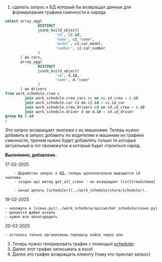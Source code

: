 1. сделать запрос к БД который бы возвращал данные для формирования графика сменности и наряда
```sql
select array_agg(
               DISTINCT
               jsonb_build_object(
                       'id', c2.id,
                       'name', c2."name",
                       'model', c2.car_model,
                       'number', c2.car_number
               )
       ) as cars,
       array_agg(
               DISTINCT
               jsonb_build_object(
                       'id', d.id,
                       'name', d."name"
               )
       ) as drivers
from work_schedule.crew c
         join work_schedule.crew_cars cc on cc.id_crew = c.id
         join work_schedule.car c2 on c2.id = cc.id_car
         join work_schedule.crew_drivers cd on cd.id_crew = c.id
         join work_schedule.driver d on d.id = cd.id_driver
group by c.id
;
```
Это запрос возвращает экипажи с их машинами. 
Теперь нужно добавить в запрос добавить по водителям и машинам их графики сменности, 
причем нужно будет добавлять только те которые актуальный в тот промежуток в который будет строиться наряд.

__Выполнено, добавлено.__

17-02-2025

        - Доработан запрос к БД, теперь дополнительно выводится id экипажа.
        - создан api метод get_all_crews - он возвращает list[CrewSchema]
        
        - начал делать [scheduler](../work_schedule/store/scheduler).

18-02-2025

    - нахожусь в [views.py](../work_schedule/api/worker_schedule/views.py)
    - делается файил ескель
    - нужно все облагородить

20-02-2025

    - осталось только организоваь передачу вайла через апи

2. Теперь нужно генерировать график с помощью [scheduler](../app/store/scheduler).
3. Далее этот график записывать в excel 
4. Далее это график возвращать клиенту (тому кто прислал запрос)
